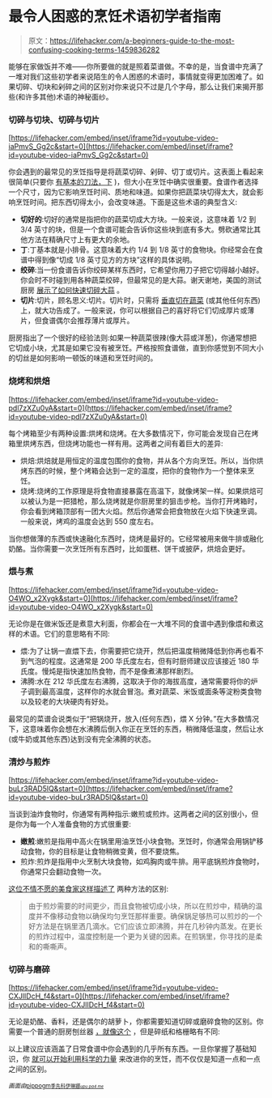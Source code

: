# 最令人困惑的烹饪术语初学者指南

> 原文：<https://lifehacker.com/a-beginners-guide-to-the-most-confusing-cooking-terms-1459836282>

能够在家做饭并不难——你所要做的就是照着菜谱做。不幸的是，当食谱中充满了一堆对我们这些初学者来说陌生的令人困惑的术语时，事情就变得更加困难了。如果切碎、切块和剁碎之间的区别对你来说只不过是几个字母，那么让我们来揭开那些(和许多其他)术语的神秘面纱。



### 切碎与切块、切碎与切片

 [https://lifehacker.com/embed/inset/iframe?id=youtube-video-iaPmvS_Gg2c&start=0](https://lifehacker.com/embed/inset/iframe?id=youtube-video-iaPmvS_Gg2c&start=0) 

你会遇到的最常见的烹饪指导是将蔬菜切碎、剁碎、切丁或切片。这表面上看起来很简单(只要你 [有基本的刀法，下](https://lifehacker.com/learn-how-to-handle-a-knife-with-this-animated-gif-tuto-479399267) )，但大小在烹饪中确实很重要。食谱作者选择一个尺寸，因为它影响烹饪时间、质地和味道。如果你把蔬菜块切得太大，就会影响烹饪时间。把东西切得太小，会改变味道。下面是这些术语的典型含义:

*   **切好的**:切好的通常是指把你的蔬菜切成大方块。一般来说，这意味着 1/2 到 3/4 英寸的块，但是一个食谱可能会告诉你这些块到底有多大。劈砍通常比其他方法在精确尺寸上有更大的余地。
*   **丁**:丁基本就是小排骨。这意味着大约 1/4 到 1/8 英寸的食物块。你经常会在食谱中得到像“切成 1/8 英寸见方的方块”这样的具体说明。
*   **绞碎**:当一份食谱告诉你绞碎某样东西时，它希望你用刀子把它切得越小越好。你会时不时碰到用各种蔬菜绞碎，但最常见的是大蒜。谢天谢地，美国的测试厨房 [展示了如何快速切碎大蒜](http://www.youtube.com/watch?v=2Yt6pKLU_10) 。
*   **切片**:切片，顾名思义:切片。切片时，只需将 [垂直切在蔬菜](http://lifehacker.com/how-to-slice-and-dice-an-onion-like-a-pro-5284827) (或其他任何东西)上，就大功告成了。一般来说，你可以根据自己的喜好将它们切成厚片或薄片，但食谱偶尔会推荐薄片或厚片。

厨房指出了一个很好的经验法则:如果一种蔬菜很辣(像大蒜或洋葱)，你通常想把它切成小块，尤其是如果它没有被烹饪。严格按照食谱做，直到你感觉到不同大小的切丝是如何影响一顿饭的味道和烹饪时间的。

### 烧烤和烘焙

 [https://lifehacker.com/embed/inset/iframe?id=youtube-video-pdl7zXZu0yA&start=0](https://lifehacker.com/embed/inset/iframe?id=youtube-video-pdl7zXZu0yA&start=0) 

每个烤箱至少有两种设置:烘烤和烧烤。在大多数情况下，你可能会发现自己在烤箱里烘烤东西，但烧烤功能也一样有用。这两者之间有着巨大的差异:

*   烘焙:烘焙就是用恒定的温度包围你的食物，并从各个方向烹饪。所以，当你烘烤东西的时候，整个烤箱会达到一定的温度，把你的食物作为一个整体来烹饪。
*   烧烤:烧烤的工作原理是将食物直接暴露在高温下，就像烤架一样。如果烘焙可以被认为是一把猎枪，那么烧烤就是你厨房里的狙击步枪。当你打开烤箱时，你会看到烤箱顶部有一团大火焰。然后你通常会把食物放在火焰下快速烹调。一般来说，烤鸡的温度会达到 550 度左右。

当你想做薄的东西或快速融化东西时，烧烤是最好的。它经常被用来做牛排或融化奶酪。当你需要一次烹饪所有东西时，比如蛋糕、饼干或披萨，烘焙会更好。

### 煨与煮

 [https://lifehacker.com/embed/inset/iframe?id=youtube-video-O4WO_x2Xygk&start=0](https://lifehacker.com/embed/inset/iframe?id=youtube-video-O4WO_x2Xygk&start=0) 

无论你是在做米饭还是煮意大利面，你都会在一大堆不同的食谱中遇到像煨和煮这样的术语。它们的意思略有不同:

*   煨:为了让锅一直煨下去，你需要把它烧开，然后把温度稍微降低到你再也看不到气泡的程度。这通常是 200 华氏度左右，但有时厨师建议应该接近 180 华氏度。慢炖是指快速加热食物，而不是像煮沸那样剧烈。
*   沸腾:水在 212 华氏度左右沸腾，这取决于你的海拔高度，通常需要将你的炉子调到最高温度，这样你的水就会冒泡。煮对蔬菜、米饭或面条等淀粉类食物以及较老的大块硬肉有好处。

最常见的菜谱会说类似于“把锅烧开，放入(任何东西)，煨 X 分钟。”在大多数情况下，这意味着你会想在水沸腾后倒入你正在烹饪的东西，稍微降低温度，然后让水(或牛奶或其他东西)达到没有完全沸腾的状态。

### 清炒与煎炸

 [https://lifehacker.com/embed/inset/iframe?id=youtube-video-buLr3RAD5lQ&start=0](https://lifehacker.com/embed/inset/iframe?id=youtube-video-buLr3RAD5lQ&start=0) 

当谈到油炸食物时，你通常有两种指示:嫩煎或煎炸。这两者之间的区别很小，但是你为每一个人准备食物的方式很重要:

*   **嫩煎**:嫩煎是指用中高火在锅里用油烹饪小块食物。烹饪时，你通常会用锅铲移动食物，你的目标是让食物稍微变黄，但不要烧焦。
*   煎炸:煎炸是指用中火烹制大块食物，如鸡胸肉或牛排。用平底锅煎炸食物时，你通常只会翻动食物一次。

[这位不情不愿的美食家这样描述了](http://reluctantgourmet.com/cooking-techniques/frying/item/856-saute-pan-fry-and-stir-fry) 两种方法的区别:

> 由于煎炒需要的时间更少，而且食物被切成小块，所以在煎炒中，精确的温度并不像移动食物以确保均匀烹饪那样重要。确保锅足够热可以煎炒的一个好方法是在锅里洒几滴水。它们应该立即沸腾，并在几秒钟内蒸发。在更长的煎炸过程中，温度控制是一个更为关键的因素。在煎锅里，你寻找的是柔和的嘶嘶声。

### 切碎与磨碎

 [https://lifehacker.com/embed/inset/iframe?id=youtube-video-CXJlIDcH_f4&start=0](https://lifehacker.com/embed/inset/iframe?id=youtube-video-CXJlIDcH_f4&start=0) 

无论是奶酪、香料，还是偶尔的胡萝卜，你都需要知道切碎或磨碎食物的区别。你需要一个普通的厨房刨丝器 [，就像这个](https://www.amazon.com/dp/B004YZENBY?asc_campaign=InlineText&asc_refurl=https://lifehacker.com/a-beginners-guide-to-the-most-confusing-cooking-terms-1459836282&asc_source=&linkCode=ogi&psc=1&smid=A23G2IEU0KWY5A&tag=kinjalifehackerlink-20&th=1) ，但是碎纸和格栅略有不同:

以上建议应该涵盖了日常食谱中你会遇到的几乎所有东西。一旦你掌握了基础知识，你 [就可以开始利用科学的力量](https://lifehacker.com/how-to-improve-your-home-cooking-with-the-power-of-scie-511405909) 来改进你的烹饪，而不仅仅是知道一点和一点之间的区别。

*<small>画面由</small>*[<small>pippogm</small>](http://www.flickr.com/photos/pigpogm/143995198/)*<small></small>*<small>[<small>季先科伊琳娜</small>](http://www.shutterstock.com/pic.mhtml?id=88318990&src=id)*<small></small>*<small>[*<small>upu pa4 me</small>*](http://www.flickr.com/photos/40650891@N02/8896811782/in/photolist-eybubA-9qqumx-d2HJQU-dXsuBB-eejWhp-dMnTyR-7NVHgG-7VX5UL-7NVJPC-cChn2y-cZpi9q-fHJkeg-7LvtvW-7Ui4mB-85iJP8-8fQFVM-a674Bq-byz6yU-9A1MT4-bheen6-7VvTpz-7QnMau-dXgy6E-7PTLnx-7RVHKA-aiFn4N-8BybqB-87WnNJ-8ULEed-7Bm4Aw-bHU3Z6-8eDPn9-dBz9WH-8yvq3f-c51DSY-9QwrdK-7YdtRq-dqoQMP-7VLaa8-7VPpSS-7VPpBy-7VPptY-7VPpkC-7VL9rV-7VL9zg-86nchv-chZoff-e1LTpz)*<small></small>*<small></small></small></small>

<small><small><small></small></small></small>